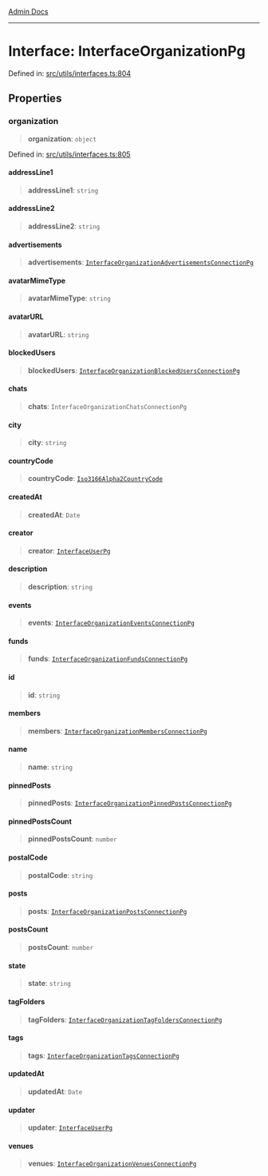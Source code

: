 [Admin Docs](/)

***

# Interface: InterfaceOrganizationPg

Defined in: [src/utils/interfaces.ts:804](https://github.com/PalisadoesFoundation/talawa-admin/blob/main/src/utils/interfaces.ts#L804)

## Properties

### organization

> **organization**: `object`

Defined in: [src/utils/interfaces.ts:805](https://github.com/PalisadoesFoundation/talawa-admin/blob/main/src/utils/interfaces.ts#L805)

#### addressLine1

> **addressLine1**: `string`

#### addressLine2

> **addressLine2**: `string`

#### advertisements

> **advertisements**: [`InterfaceOrganizationAdvertisementsConnectionPg`](InterfaceOrganizationAdvertisementsConnectionPg.md)

#### avatarMimeType

> **avatarMimeType**: `string`

#### avatarURL

> **avatarURL**: `string`

#### blockedUsers

> **blockedUsers**: [`InterfaceOrganizationBlockedUsersConnectionPg`](InterfaceOrganizationBlockedUsersConnectionPg.md)

#### chats

> **chats**: `InterfaceOrganizationChatsConnectionPg`

#### city

> **city**: `string`

#### countryCode

> **countryCode**: [`Iso3166Alpha2CountryCode`](../enumerations/Iso3166Alpha2CountryCode.md)

#### createdAt

> **createdAt**: `Date`

#### creator

> **creator**: [`InterfaceUserPg`](InterfaceUserPg.md)

#### description

> **description**: `string`

#### events

> **events**: [`InterfaceOrganizationEventsConnectionPg`](InterfaceOrganizationEventsConnectionPg.md)

#### funds

> **funds**: [`InterfaceOrganizationFundsConnectionPg`](InterfaceOrganizationFundsConnectionPg.md)

#### id

> **id**: `string`

#### members

> **members**: [`InterfaceOrganizationMembersConnectionPg`](InterfaceOrganizationMembersConnectionPg.md)

#### name

> **name**: `string`

#### pinnedPosts

> **pinnedPosts**: [`InterfaceOrganizationPinnedPostsConnectionPg`](InterfaceOrganizationPinnedPostsConnectionPg.md)

#### pinnedPostsCount

> **pinnedPostsCount**: `number`

#### postalCode

> **postalCode**: `string`

#### posts

> **posts**: [`InterfaceOrganizationPostsConnectionPg`](InterfaceOrganizationPostsConnectionPg.md)

#### postsCount

> **postsCount**: `number`

#### state

> **state**: `string`

#### tagFolders

> **tagFolders**: [`InterfaceOrganizationTagFoldersConnectionPg`](InterfaceOrganizationTagFoldersConnectionPg.md)

#### tags

> **tags**: [`InterfaceOrganizationTagsConnectionPg`](InterfaceOrganizationTagsConnectionPg.md)

#### updatedAt

> **updatedAt**: `Date`

#### updater

> **updater**: [`InterfaceUserPg`](InterfaceUserPg.md)

#### venues

> **venues**: [`InterfaceOrganizationVenuesConnectionPg`](InterfaceOrganizationVenuesConnectionPg.md)
